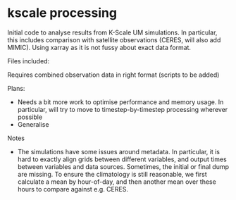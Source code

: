 # kscale processing

Initial code to analyse results from K-Scale UM simulations. In particular, this includes comparison with satellite observations (CERES, will also add MIMIC). Using xarray as it is not fussy about exact data format. 

Files included:


Requires combined observation data in right format (scripts to be added)

Plans:
- Needs a bit more work to optimise performance and memory usage. In particular, will try to move to timestep-by-timestep processing wherever possible
- Generalise

Notes
- The simulations have some issues around metadata. In particular, it is hard to exactly align grids between different variables, and output times between variables and data sources. Sometimes, the initial or final dump are missing. To ensure the climatology is still reasonable, we first calculate a mean by hour-of-day, and then another mean over these hours to compare against e.g. CERES.
